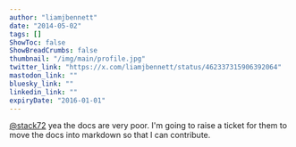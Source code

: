 ```yaml
---
author: "liamjbennett"
date: "2014-05-02"
tags: []
ShowToc: false
ShowBreadCrumbs: false
thumbnail: "/img/main/profile.jpg"
twitter_link: "https://x.com/liamjbennett/status/462337315906392064"
mastodon_link: ""
bluesky_link: ""
linkedin_link: ""
expiryDate: "2016-01-01"
---
```


[@stack72](https://x.com/stack72) yea the docs are very poor. I'm going to raise a ticket for them to move the docs into markdown so that I can contribute.

